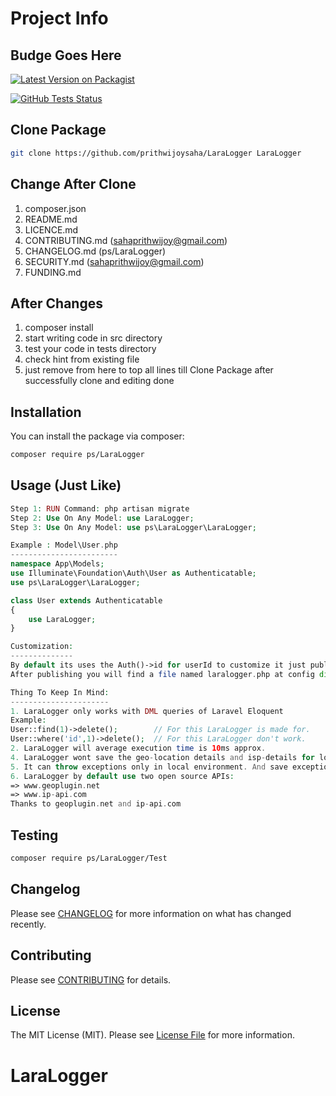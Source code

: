 # Project Info

## Budge Goes Here

[![Latest Version on Packagist](https://img.shields.io/packagist/v/vendor_name/package_name.svg?style=flat-square)](https://packagist.org/packages/ps/LaraLogger)

[![GitHub Tests Status](https://img.shields.io/github/workflow/status/vendor_name/package_name/Tests?label=Tests)](https://github.com/prithwijoysaha/LaraLogger/actions?query=workflow%3ATests+branch%3Amaster)

## Clone Package

```bash
git clone https://github.com/prithwijoysaha/LaraLogger LaraLogger
```

## Change After Clone

1. composer.json
2. README.md
3. LICENCE.md
4. CONTRIBUTING.md (sahaprithwijoy@gmail.com)
5. CHANGELOG.md (ps/LaraLogger)
6. SECURITY.md (sahaprithwijoy@gmail.com)
7. FUNDING.md

## After Changes

1. composer install
2. start writing code in src directory
3. test your code in tests directory
4. check hint from existing file
5. just remove from here to top all lines till Clone Package after successfully clone and editing done

## Installation

You can install the package via composer:

```bash
composer require ps/LaraLogger
```

## Usage (Just Like)

```php
Step 1: RUN Command: php artisan migrate
Step 2: Use On Any Model: use LaraLogger;
Step 3: Use On Any Model: use ps\LaraLogger\LaraLogger;

Example : Model\User.php
------------------------
namespace App\Models;
use Illuminate\Foundation\Auth\User as Authenticatable;
use ps\LaraLogger\LaraLogger;

class User extends Authenticatable
{
    use LaraLogger;
}

Customization:
--------------
By default its uses the Auth()->id for userId to customize it just publish it.
After publishing you will find a file named laralogger.php at config directory.

Thing To Keep In Mind:
----------------------
1. LaraLogger only works with DML queries of Laravel Eloquent
Example:
User::find(1)->delete();        // For this LaraLogger is made for.
User::where('id',1)->delete();  // For this LaraLogger don't work.
2. LaraLogger will average execution time is 10ms approx.
4. LaraLogger wont save the geo-location details and isp-details for localhost/127.0.0.1
5. It can throw exceptions only in local environment. And save exceptions at log file for production environment for smoother experience.
6. LaraLogger by default use two open source APIs:
=> www.geoplugin.net
=> www.ip-api.com
Thanks to geoplugin.net and ip-api.com
```

## Testing

```bash
composer require ps/LaraLogger/Test
```

## Changelog

Please see [CHANGELOG](CHANGELOG.md) for more information on what has changed recently.

## Contributing

Please see [CONTRIBUTING](.github/CONTRIBUTING.md) for details.

## License

The MIT License (MIT). Please see [License File](LICENSE.md) for more information.
# LaraLogger
